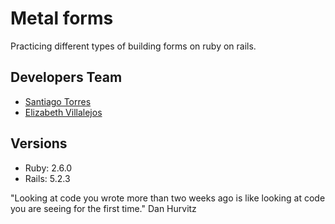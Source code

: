 # Metal forms

Practicing different types of building forms on ruby on rails.

## Developers Team

 - [Santiago Torres](https://github.com/stiakov)
 - [Elizabeth Villalejos](https://github.com/misselliev/)

## Versions
  - Ruby: 2.6.0
  - Rails: 5.2.3 

"Looking at code you wrote more than two weeks ago is like looking at code you are seeing for the first time." Dan Hurvitz
